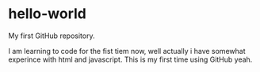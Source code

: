 # hello-world
My first GitHub repository.


I am learning to code for the fist tiem now, well actually i have somewhat experince with html and javascript. This is my first time using GitHub yeah.

